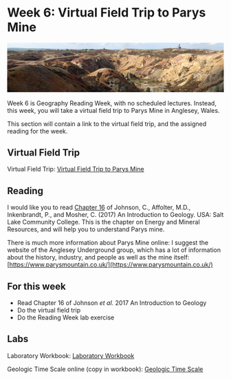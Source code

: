 # Week 6: Virtual Field Trip to Parys Mine

![Week 6 Cover image](./assets/images/parys.png)

Week 6 is Geography Reading Week, with no scheduled lectures. Instead, this week, you will take a virtual field trip to Parys Mine in Anglesey, Wales.

This section will contain a link to the virtual field trip, and the assigned reading for the week.

## Virtual Field Trip
Virtual Field Trip: [Virtual Field Trip to Parys Mine](https://storymaps.arcgis.com/stories/e3ef79b5c28c4e9fb7e78d7c37bdab45)

## Reading

I would like you to read [Chapter 16](https://opengeology.org/textbook/16-energy-and-mineral-resources/) of Johnson, C., Affolter, M.D., Inkenbrandt, P., and Mosher, C. (2017) An Introduction to Geology. USA: Salt Lake Community College. This is the chapter on Energy and Mineral Resources, and will help you to understand Parys mine. 

There is much more information about Parys Mine online: I suggest the website of the Anglesey Underground group, which has a lot of information about the history, industry, and people as well as the mine itself: [https://www.parysmountain.co.uk/](https://www.parysmountain.co.uk/)

## For this week

 - Read Chapter 16 of Johnson *et al.* 2017 An Introduction to Geology
 - Do the virtual field trip
 - Do the Reading Week lab exercise

## Labs

Laboratory Workbook: [Laboratory Workbook](./assets/labs/GY4051_Lab_Workbook.pdf)

Geologic Time Scale online (copy in workbook): [Geologic Time Scale](https://stratigraphy.org/chart/)




